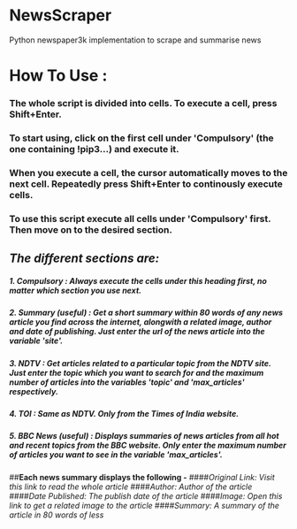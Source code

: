 # NewsScraper
Python newspaper3k implementation to scrape and summarise news

# **How To Use :**
### The whole script is divided into cells. To execute a cell, press Shift+Enter. 
### To start using, click on the first cell under 'Compulsory' (the one containing !pip3...) and execute it. 
### When you execute a cell, the cursor automatically moves to the next cell. Repeatedly press Shift+Enter to continously execute cells.
 

### To use this script execute all cells under 'Compulsory' first. Then move on to the desired section.

## *The different sections are:*
##### 1. Compulsory : Always execute the cells under this heading first, no matter which section you use next.
##### 2. Summary (useful) : Get a short summary within 80 words of any news article you find across the internet, alongwith a related image, author and date of publishing. Just enter the url of the news article into the variable 'site'.
##### 3. NDTV : Get articles related to a particular topic from the NDTV site. Just enter the topic which you want to search for and the maximum number of articles into the variables 'topic' and 'max_articles' respectively.
##### 4. TOI : Same as NDTV. Only from the Times of India website.
##### 5. BBC News (useful) : Displays summaries of news articles from all hot and recent topics from the BBC website. Only enter the maximum number of articles you want to see in the variable 'max_articles'.

##**Each news summary displays the following -**
####*Original Link: Visit this link to read the whole article*
####*Author: Author of the article*
####*Date Published: The publish date of the article*
####*Image: Open this link to get a related image to the article*
####*Summary: A summary of the article in 80 words of less*
